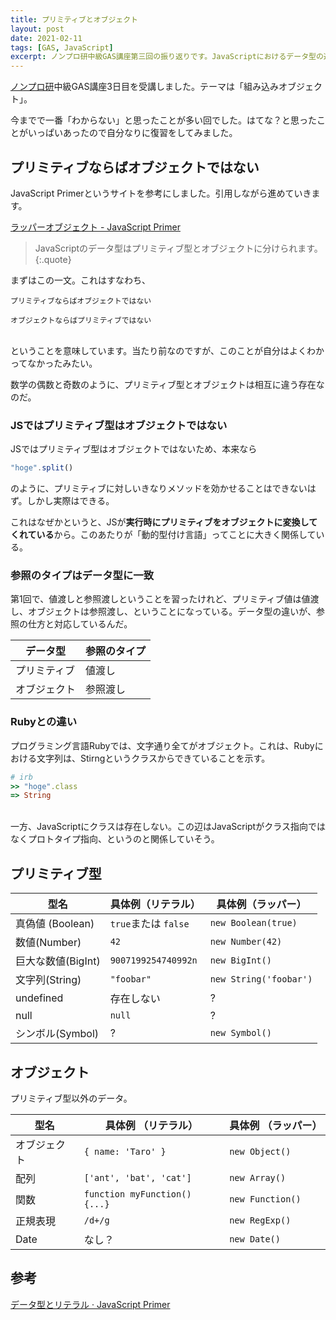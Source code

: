 ```yaml
---
title: プリミティブとオブジェクト
layout: post
date: 2021-02-11
tags: [GAS, JavaScript]
excerpt: ノンプロ研中級GAS講座第三回の振り返りです。JavaScriptにおけるデータ型の違い、すなわち、プリミティブ型とオブジェクトが違うものだということについて書いています。
---
```


[ノンプロ研](https://tonari-it.com/community-nonpro-semi/)中級GAS講座3日目を受講しました。テーマは「組み込みオブジェクト」。

今までで一番「わからない」と思ったことが多い回でした。はてな？と思ったことがいっぱいあったので自分なりに復習をしてみました。

## プリミティブならばオブジェクトではない

JavaScript Primerというサイトを参考にしました。引用しながら進めていきます。

[ラッパーオブジェクト - JavaScript Primer](https://jsprimer.net/basic/wrapper-object/)

>JavaScriptのデータ型はプリミティブ型とオブジェクトに分けられます。
{:.quote}

まずはこの一文。これはすなわち、

```
プリミティブならばオブジェクトではない

オブジェクトならばプリミティブではない
```
<br>
ということを意味しています。当たり前なのですが、このことが自分はよくわかってなかったみたい。

数学の偶数と奇数のように、プリミティブ型とオブジェクトは相互に違う存在なのだ。

### JSではプリミティブ型はオブジェクトではない

JSではプリミティブ型はオブジェクトではないため、本来なら

```js
"hoge".split()
```
のように、プリミティブに対しいきなりメソッドを効かせることはできないはず。しかし実際はできる。

これはなぜかというと、JSが**実行時にプリミティブをオブジェクトに変換してくれている**から。このあたりが「動的型付け言語」ってことに大きく関係している。

### 参照のタイプはデータ型に一致

第1回で、値渡しと参照渡しということを習ったけれど、プリミティブ値は値渡し、オブジェクトは参照渡し、ということになっている。データ型の違いが、参照の仕方と対応しているんだ。

| データ型     | 参照のタイプ |
| ------------ | ------------ |
| プリミティブ | 値渡し       |
| オブジェクト | 参照渡し     |

### Rubyとの違い

プログラミング言語Rubyでは、文字通り全てがオブジェクト。これは、Rubyにおける文字列は、Stirngというクラスからできていることを示す。

```rb
# irb
>> "hoge".class
=> String
```
<br>
一方、JavaScriptにクラスは存在しない。この辺はJavaScriptがクラス指向ではなくプロトタイプ指向、というのと関係していそう。

## プリミティブ型

| 型名               | 具体例（リテラル）   | 具体例（ラッパー）     |
| ------------------ | -------------------- | ---------------------- |
| 真偽値 (Boolean)   | `true`または `false` | `new Boolean(true)`    |
| 数値(Number)       | `42`                 | `new Number(42)`       |
| 巨大な数値(BigInt) | `9007199254740992n`  | `new BigInt()`         |
| 文字列(String)     | `"foobar"`           | `new String('foobar')` |
| undefined          | 存在しない           | ?                      |
| null               | `null`               | ?                      |
| シンボル(Symbol)   | ?                    | `new Symbol()`         |


## オブジェクト

プリミティブ型以外のデータ。

| 型名         | 具体例 （リテラル）           | 具体例 （ラッパー） |
| ------------ | ----------------------------- | ------------------- |
| オブジェクト | `{ name: 'Taro' }`            | `new Object()`      |
| 配列         | `['ant', 'bat', 'cat']`       | `new Array()`       |
| 関数         | `function myFunction() {...}` | `new Function()`    |
| 正規表現     | `/d+/g`                       | `new RegExp()`      |
| Date         | なし？                        | `new Date()`        |




## 参考

[データ型とリテラル · JavaScript Primer](https://jsprimer.net/basic/data-type/)
